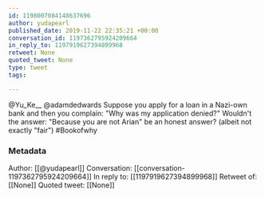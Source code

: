 ```yaml
---
id: 1198007084148637696
author: yudapearl
published_date: 2019-11-22 22:35:21 +00:00
conversation_id: 1197362795924209664
in_reply_to: 1197919627394899968
retweet: None
quoted_tweet: None
type: tweet
tags:

---
```


@Yu_Ke__ @adamdedwards Suppose you apply for a loan in a Nazi-own bank and then you complain: "Why was my application denied?" Wouldn't the answer: "Because you are not Arian" be an honest answer? (albeit not exactly "fair") #Bookofwhy

### Metadata

Author: [[@yudapearl]]
Conversation: [[conversation-1197362795924209664]]
In reply to: [[1197919627394899968]]
Retweet of: [[None]]
Quoted tweet: [[None]]
